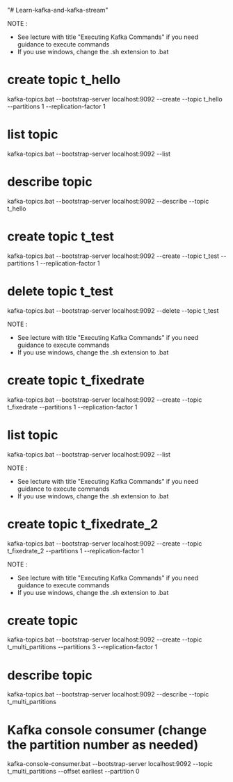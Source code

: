 "# Learn-kafka-and-kafka-stream" 

NOTE : 
- See lecture with title "Executing Kafka Commands" if you need guidance to execute commands
- If you use windows, change the .sh extension to .bat

# create topic t_hello
kafka-topics.bat --bootstrap-server localhost:9092 --create --topic t_hello --partitions 1 --replication-factor 1

# list topic
kafka-topics.bat --bootstrap-server localhost:9092 --list

# describe topic
kafka-topics.bat --bootstrap-server localhost:9092 --describe --topic t_hello

# create topic t_test
kafka-topics.bat --bootstrap-server localhost:9092 --create --topic t_test --partitions 1 --replication-factor 1

# delete topic t_test
kafka-topics.bat --bootstrap-server localhost:9092 --delete --topic t_test

NOTE : 
- See lecture with title "Executing Kafka Commands" if you need guidance to execute commands
- If you use windows, change the .sh extension to .bat


# create topic t_fixedrate
kafka-topics.bat --bootstrap-server localhost:9092 --create --topic t_fixedrate --partitions 1 --replication-factor 1

# list topic
kafka-topics.bat --bootstrap-server localhost:9092 --list

NOTE : 
- See lecture with title "Executing Kafka Commands" if you need guidance to execute commands
- If you use windows, change the .sh extension to .bat

# create topic t_fixedrate_2
kafka-topics.bat --bootstrap-server localhost:9092 --create --topic t_fixedrate_2 --partitions 1 --replication-factor 1

NOTE : 
- See lecture with title "Executing Kafka Commands" if you need guidance to execute commands
- If you use windows, change the .sh extension to .bat


# create topic
kafka-topics.bat --bootstrap-server localhost:9092 --create --topic t_multi_partitions --partitions 3 --replication-factor 1

# describe topic
kafka-topics.bat --bootstrap-server localhost:9092 --describe --topic t_multi_partitions

# Kafka console consumer (change the partition number as needed)
kafka-console-consumer.bat --bootstrap-server localhost:9092 --topic t_multi_partitions --offset earliest --partition 0
